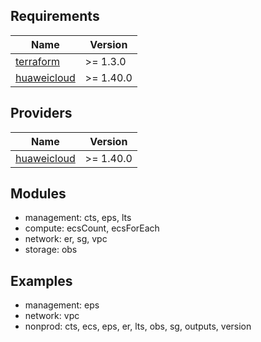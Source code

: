 <!-- BEGIN_TF_DOCS -->
## Requirements

| Name | Version |
|------|---------|
| <a name="requirement_terraform"></a> [terraform](#requirement\_terraform) | >= 1.3.0 |
| <a name="requirement_huaweicloud"></a> [huaweicloud](#requirement\_huaweicloud) | >= 1.40.0 |

## Providers

| Name | Version |
|------|---------|
| <a name="provider_huaweicloud"></a> [huaweicloud](#provider\_huaweicloud) | >= 1.40.0 |

## Modules

- management: cts, eps, lts
- compute: ecsCount, ecsForEach
- network: er, sg, vpc
- storage: obs

## Examples

- management: eps
- network: vpc
- nonprod: cts, ecs, eps, er, lts, obs, sg, outputs, version
<!-- END_TF_DOCS -->